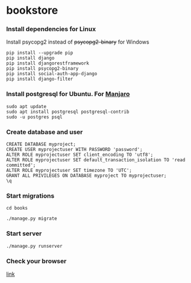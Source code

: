 # bookstore

### Install dependencies for Linux
Install psycopg2 instead of ~~psycopg2-binary~~ for Windows
```shell
pip install --upgrade pip
pip install django
pip install djangorestframework
pip install psycopg2-binary
pip install social-auth-app-django
pip install django-filter
```
### Install postgresql for Ubuntu. For [Manjaro](https://gist.github.com/marcorichetta/af0201a74f8185626c0223836cd79cfa)
```shell
sudo apt update
sudo apt install postgresql postgresql-contrib
sudo -u postgres psql
```
### Create database and user
```
CREATE DATABASE myproject;
CREATE USER myprojectuser WITH PASSWORD 'password';
ALTER ROLE myprojectuser SET client_encoding TO 'utf8';
ALTER ROLE myprojectuser SET default_transaction_isolation TO 'read committed';
ALTER ROLE myprojectuser SET timezone TO 'UTC';
GRANT ALL PRIVILEGES ON DATABASE myproject TO myprojectuser;
\q
```
### Start migrations
```shell
cd books
```
```shell
./manage.py migrate
```
### Start server
```shell
./manage.py runserver
```
### Check your browser 
[link](http://127.0.0.1:8000/book/?format=json)


